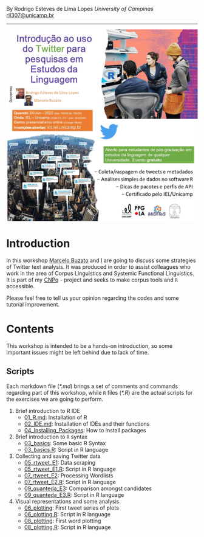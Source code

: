 By Rodrigo Esteves de Lima Lopes *University of Campinas* [rll307\@unicamp.br](mailto:rll307@unicamp.br)

------------------------------------------------------------------------

<p align="center">
  <img src="images/flyer2.jpeg" />
</p>

# Introduction

In this workshop [Marcelo Buzato](mailto:mbuzato@unicamp.br) and [I](mailto:rll307@unicamp.br) are going to discuss some strategies of Twitter text analysis. It was produced in order to assist colleagues who work in the area of Corpus Linguistics and Systemic Functional Linguistics. It is part of my [CNPq](http://www.cnpq.br) - project and seeks to make corpus tools and `R` accessible.

Please feel free to tell us your opinion regarding the codes and some tutorial improvement.

# Contents

This workshop is intended to be a hands-on introduction, so some important issues might be left behind due to lack of time.

## Scripts

Each markdown file (*\*.md*) brings a set of comments and commands regarding part of this workshop, while `R` files (*\*.R*) are the actual scripts for the exercises we are going to perform.

1.  Brief introduction to R IDE
    -   [01_R.md](01_R.md): Installation of R
    -   [02_IDE.md](02_IDE.md): Installation of IDEs and their functions
    -   [04_Installing_Packages](04_Installing_Packages.md): How to install packages
2.  Brief introduction to `R` syntax
    -   [03_basics](03_basics.md): Some basic R Syntax
    -   [03_basics.R](03_basics.R): Script in R language
3.  Collecting and saving Twitter data
    -   [05_rtweet_E1](05_rtweet_E1.md): Data scraping
    -   [05_rtweet_E1.R](05_rtweet_E1.R): Script in R language
    -   [07_rtweet_E2](07_rtweet_E2.md): Processing Wordlists
    -   [07_rtweet_E2.R](07_rtweet_E2.R): Script in R language
    -   [09_quanteda_E3](09_quanteda_E3.md): Comparison amongst candidates
    -   [09_quanteda_E3.R](09_quanteda_E3.R): Script in R language
4.  Visual representations and some analysis
    -   [06_plotting](06_plotting.md): First tweet series of plots
    -   [06_plotting.R](06_plotting.R): Script in R language
    -   [08_plotting](08_plotting.md): First word plotting
    -   [08_plotting.R](08_plotting.R): Script in R language

